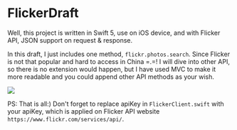 # FlickerDraft
Well, this project is written in Swift 5, use on iOS device, and with Flicker API, JSON support on request & response.

In this draft, I just includes one method, ```flickr.photos.search```. 
Since Flicker is not that popular and hard to access in China =.=! I will dive into other API, so there is no extension would happen, but I have used MVC to make it more readable and you could append other API methods as your wish.

<img src="https://img9.doubanio.com/view/photo/l/hC1FFpkiIBurB7j3UNVRJA/46200905/x2582605436.jpg">


PS: That is all:) Don't forget to replace apiKey in ```FlickerClient.swift``` with your apiKey, which is applied on Flicker API website ```https://www.flickr.com/services/api/```.
